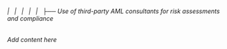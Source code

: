 ###### |   |   |   |   |   ├── Use of third-party AML consultants for risk assessments and compliance

*Add content here*
